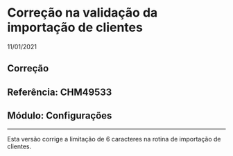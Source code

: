 # Correção na validação da importação de clientes
11/01/2021
## Correção
## Referência: CHM49533
## Módulo: Configurações
***

Esta versão corrige a limitação de 6 caracteres na rotina de importação de clientes.